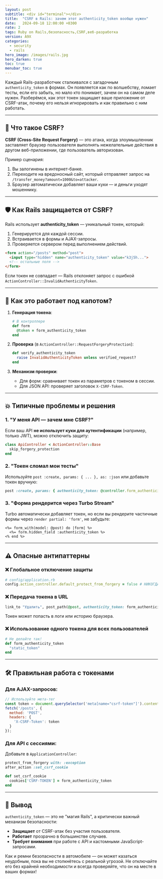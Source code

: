 ```yaml
---
layout: post
subtitle: <div id="terminal"></div>
title:  "CSRF в Rails: зачем этот authenticity_token вообще нужен"
date:   2024-09-18 12:00:00 +0300
rate: 2
tags: Ruby on Rails,безопасность,CSRF,веб-разработка
version: A9X
categories:
  - security
  - rails
hero_image: /images/rails.jpg
hero_darken: true
toc: true
menubar_toc: true
---
```


Каждый Rails-разработчик сталкивался с загадочным `authenticity_token` в формах. Он появляется как по волшебству, ломает тесты, если его забыть, но мало кто понимает, зачем он на самом деле нужен. Разберёмся, как этот токен защищает ваше приложение от CSRF-атак, почему его нельзя игнорировать и как правильно с ним работать.

---

## 🔐 Что такое CSRF?

**CSRF (Cross-Site Request Forgery)** — это атака, когда злоумышленник заставляет браузер пользователя выполнять нежелательные действия в другом веб-приложении, где пользователь авторизован.

Пример сценария:
1. Вы залогинены в интернет-банке.
2. Переходите на вредоносный сайт, который отправляет запрос на `/transfer_money?amount=1000&to=attacker`.
3. Браузер автоматически добавляет ваши куки — и деньги уходят мошеннику.

---

## 🛡️ Как Rails защищается от CSRF?

Rails использует **authenticity_token** — уникальный токен, который:
1. Генерируется для каждой сессии.
2. Встраивается в формы и AJAX-запросы.
3. Проверяется сервером перед выполнением действий.

```html
<form action="/posts" method="post">
  <input type="hidden" name="authenticity_token" value="k3j5h...">
  <!-- остальные поля -->
</form>
```

Если токен не совпадает — Rails отклоняет запрос с ошибкой `ActionController::InvalidAuthenticityToken`.

---

## 🔧 Как это работает под капотом?

1. **Генерация токена**:
   ```ruby
   # В контроллере
   def form
     @token = form_authenticity_token
   end
   ```

2. **Проверка** (в `ActionController::RequestForgeryProtection`):
   ```ruby
   def verify_authenticity_token
     raise InvalidAuthenticityToken unless verified_request?
   end
   ```

3. **Механизм проверки**:
   - Для форм: сравнивает токен из параметров с токеном в сессии.
   - Для JSON API: проверяет заголовок `X-CSRF-Token`.

---

## 💥 Типичные проблемы и решения

### 1. "У меня API — зачем мне CSRF?"
Если ваш API **не использует куки для аутентификации** (например, только JWT), можно отключить защиту:
```ruby
class ApiController < ActionController::Base
  skip_forgery_protection
end
```

### 2. "Токен сломал мои тесты"
Используйте `post :create, params: { ... }, as: :json` или добавьте токен вручную:
```ruby
post :create, params: { authenticity_token: @controller.form_authenticity_token }
```

### 3. "Форма рендерится через Turbo Stream"
Turbo автоматически добавляет токен, но если вы рендерите частичные формы через `render partial: 'form'`, не забудьте:
```erb
<%= form_with(model: @post) do |form| %>
  <%= form.hidden_field :authenticity_token %>
<% end %>
```

---

## ⚠️ Опасные антипаттерны

### ❌ Глобальное отключение защиты
```ruby
# config/application.rb
config.action_controller.default_protect_from_forgery = false # НИКОГДА ТАК НЕ ДЕЛАЙТЕ
```

### ❌ Передача токена в URL
```ruby
link_to "Удалить", post_path(@post, authenticity_token: form_authenticity_token), method: :delete
```
Токен может попасть в логи или историю браузера.

### ❌ Использование одного токена для всех пользователей
```ruby
# Не делайте так!
def form_authenticity_token
  "static_token"
end
```

---

## 🛠️ Правильная работа с токенами

### Для AJAX-запросов:
```javascript
// Используйте мета-тег
const token = document.querySelector('meta[name="csrf-token"]').content;
fetch('/posts', {
  method: 'POST',
  headers: {
    'X-CSRF-Token': token
  }
});
```

### Для API с сессиями:
Добавьте в `ApplicationController`:
```ruby
protect_from_forgery with: :exception
after_action :set_csrf_cookie

def set_csrf_cookie
  cookies['CSRF-TOKEN'] = form_authenticity_token
end
```

---

## 🎯 Вывод

`authenticity_token` — это не "магия Rails", а критически важный механизм безопасности:
- **Защищает** от CSRF-атак без участия пользователя.
- **Работает** прозрачно в большинстве случаев.
- **Требует внимания** при работе с API и кастомными JavaScript-запросами.

Как и ремни безопасности в автомобиле — он может казаться неудобным, пока вы не столкнётесь с реальной угрозой. Не отключайте его без крайней необходимости и всегда проверяйте, что он на месте в ваших формах!
